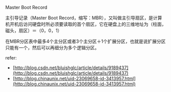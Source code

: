 Master Boot Record

主引导记录（Master Boot Record，缩写：MBR），又叫做主引导扇区，是计算机开机后访问硬盘时所必须要读取的首个扇区，它在硬盘上的三维地址为（柱面，磁头，扇区）＝（0，0，1）

在MBR分区表中最多4个主分区或者3个主分区＋1个扩展分区，也就是说扩展分区只能有一个，然后可以再细分为多个逻辑分区。

refer:

- [http://blog.csdn.net/bluishglc/article/details/9189437](http://blog.csdn.net/bluishglc/article/details/9189437)
- [http://blog.chinaunix.net/uid-23069658-id-3413957.html](http://blog.chinaunix.net/uid-23069658-id-3413957.html)
